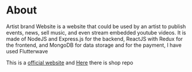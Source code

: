 # About

Artist brand Website is a website that could be used by an artist to publish events, news, sell music, and even stream embedded youtube videos. It is made of NodeJS and Express.js for the backend, ReactJS with Redux for the frontend, and MongoDB for data storage and for the payment, I have used Flutterwave

This is a [official website](https://musici.netlify.app/) and [Here](https://github.com/Gilbertelnino/artist-shop) there is shop repo
